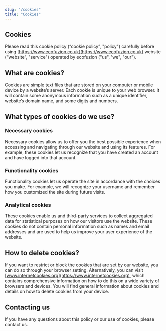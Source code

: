 ```yaml
---
slug: "/cookies"
title: "Cookies"
---
```


## Cookies

Please read this cookie policy (“cookie policy”, "policy") carefully before using [https://www.ecofuzion.co.uk](https://www.ecofuzion.co.uk) website (“website”, "service") operated by ecofuzion ("us", 'we", "our").

## What are cookies?
Cookies are simple text files that are stored on your computer or mobile device by a website’s server. Each cookie is unique to your web browser. It will contain some anonymous information such as a unique identifier, website’s domain name, and some digits and numbers.

## What types of cookies do we use?

### Necessary cookies

Necessary cookies allow us to offer you the best possible experience when accessing and navigating through our website and using its features. For example, these cookies let us recognize that you have created an account and have logged into that account.

### Functionality cookies

Functionality cookies let us operate the site in accordance with the choices you make. For example, we will recognize your username and remember how you customized the site during future visits.

### Analytical cookies

These cookies enable us and third-party services to collect aggregated data for statistical purposes on how our visitors use the website. These cookies do not contain personal information such as names and email addresses and are used to help us improve your user experience of the website.

## How to delete cookies?

If you want to restrict or block the cookies that are set by our website, you can do so through your browser setting. Alternatively, you can visit [www.internetcookies.org](https://www.internetcookies.org), which contains comprehensive information on how to do this on a wide variety of browsers and devices. You will find general information about cookies and details on how to delete cookies from your device.

## Contacting us

If you have any questions about this policy or our use of cookies, please contact us.
